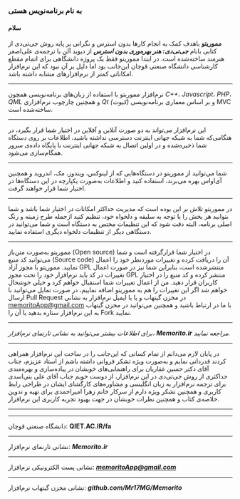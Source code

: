 ### به نام برنامه‌نویس هستی
#### سلام
__مموریتو__ باهدف کمک به انجام کارها بدون استرس و نگرانی بر پایه روش جی‌تی‌دی از کتابی بانام **_جی‌تی‌دی: هنر بهره‌وری بدون استرس_** از دیوید آلن با ترجمه‌ی علی‌اصغر هنرمند ساخته‌شده است. در ابتدا مموریتو فقط یک پروژه دانشگاهی برای اتمام مقطع کارشناسی دانشگاه صنعتی قوچان این‌جانب بود اما دلیل بر آن نبود که این نرم‌افزار امکاناتی کمتر از نرم‌افزارهای مشابه داشته باشد.
***
نرم‌افزار مموریتو با استفاده از زبان‌های برنامه‌نویسی همچون _C++_، _Javascript_، _PHP_، _QML_ و همچنین چارچوب نرم‌افزاری _Qt (کیوت)_ و بر اساس معماری برنامه‌نویسی MVC ساخته‌شده است.
***
این نرم‌افزار می‌تواند به دو صورت آنلاین و آفلاین در اختیار شما قرار بگیرد، در هنگامی‌که شما به شبکه جهانی اینترنت دسترسی نداشته باشید، اطلاعات بر روی دستگاه شما ذخیره‌شده و در اولین اتصال به شبکه جهانی اینترنت با پایگاه داده‌ی سرور همگام‌سازی می‌شود.
***
شما می‌توانید از مموریتو در دستگاه‌هایی که از لینوکس، ویندوز، مک، اندروید و همچنین آی‌اواس بهره می‌برند، استفاده کنید و اطلاعات به‌صورت یکپارچه در این دستگاه‌ها در اختیار شما قرار خواهند گرفت.
***
در مموریتو تلاش بر این بوده است که مدیریت حداکثر امکانات در اختیار شما باشد و شما بتوانید هر بخش را با توجه به سلیقه و دلخواه خود، تنظیم کنید ازجمله طرح زمینه و رنگ اصلی برنامه، البته دقت شود که این تنظیمات مختص به دستگاه است و شما می‌توانید در دستگاهی دیگر از تنظیمات دلخواه دیگری استفاده نمایید.
***
مموریتو به‌صورت متن‌باز (Open source) در اختیار شما قرارگرفته است و شما می‌توانید کد منبع (Source code) آن را دریافت کرده و تغییرات موردنظر خود را اعمال نمایید. مموریتو با مجوز آزاد GPL منتشرشده است، بنابراین شما نیز در صورت اعمال تغییرات در کد باید نرم‌افزار خود را تحت مجوز GPL منتشر کرده و کد منبع را در اختیار کاربران قرار دهید. من از اعمال تغییرات شما استقبال خواهم کرد و خیلی خوشحال خواهم شد اگر این تغییرات را هم به مموریتو اضافه نماییم، در صورت تمایل می‌توانید با ارسال Pull Request در مخزن گیتهاب و یا با ایمیل نرم‌افزار به نشانی memoritoApp@gmail.com با ما در ارتباط باشید و همچنین می‌توانید در مخزن گیتهاب به این نرم‌افزار ستاره بدهید یا آن را Fork نمایید.
***
_برای اطلاعات بیشتر می‌توانید به نشانی تارنمای نرم‌افزار، __Memorito.ir__ مراجعه نمایید._
***
در پایان لازم می‌دانم از تمام کسانی که این‌جانب را در ساخت این نرم‌افزار همراهی کردند قدردانی نمایم و به‌صورت ویژه تشکر فروانی داشته باشم از استاد عزیزم، جناب آقای دکتر حسین غفاریان برای راهنمایی‌های خوبشان در پیاده‌سازی و بهره‌مندی حداکثری از روش جی‌تی‌دی در این نرم‌افزار، از دوست خوبم جناب آقای علی بنی‌اسدی برای ترجمه نرم‌افزار به زبان انگلیسی و مشاوره‌های کارگشای ایشان در طراحی رابط کاربری و همچنین تشکر ویژه دارم از سرکار خانم زهرا امیراحمدی برای تهیه و تدوین خلاصه‌ی کتاب و همچنین نظرات خوبشان در جهت بهبود تجربه کاربری این نرم‌افزار.
***
***
دانشگاه صنعتی قوچان: **__QIET.AC.IR/fa__**
***
نشانی تارنمای نرم‌افزار: _**Memorito.ir**_
***
نشانی پست الکترونیکی نرم‌افزار: _**memoritoApp@gmail.com**_
***
نشانی مخزن گیتهاب نرم‌افزار: _**github.com/Mr17MG/Memorito**_
